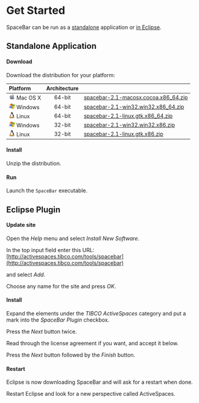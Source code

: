 # Get Started

SpaceBar can be run as a [standalone](#application) application or [in Eclipse](#plugin). 

## <a name="application" />Standalone Application

#### Download

Download the distribution for your platform:

|Platform                              |Architecture|                                                                                                                                   |
|:-------------------------------------|:----------:|-----------------------------------------------------------------------------------------------------------------------------------|
|![Mac](images/mac.png) Mac OS X|64-bit      |<a target="_blank" href="http://activespaces.tibco.com/tools/spacebar/spacebar-2.1-macosx.cocoa.x86_64.zip" class="btn btn-primary btn-small">spacebar-2.1-macosx.cocoa.x86_64.zip</a>|
|![Windows](images/windows.png) Windows|64-bit|<a target="_blank" href="http://activespaces.tibco.com/tools/spacebar/spacebar-2.1-win32.win32.x86_64.zip" class="btn btn-primary btn-small">spacebar-2.1-win32.win32.x86_64.zip</a>  |
|![Linux](images/linux.png) Linux     |64-bit      |<a target="_blank" href="http://activespaces.tibco.com/tools/spacebar/spacebar-2.1-linux.gtk.x86_64.zip" class="btn btn-primary btn-small">spacebar-2.1-linux.gtk.x86_64.zip</a>      |
|![Windows](images/windows.png) Windows|32-bit      |<a target="_blank" href="http://activespaces.tibco.com/tools/spacebar/spacebar-2.1-win32.win32.x86.zip"    class="btn btn-primary btn-small">spacebar-2.1-win32.win32.x86.zip</a>     |
|![Linux](images/linux.png) Linux     |32-bit      |<a target="_blank" href="http://activespaces.tibco.com/tools/spacebar/spacebar-2.1-linux.gtk.x86.zip"    class="btn btn-primary btn-small">spacebar-2.1-linux.gtk.x86.zip</a>         |


#### Install

Unzip the distribution.

#### Run

Launch the `SpaceBar` executable.

## <a name="plugin" />Eclipse Plugin

#### Update site

Open the *Help* menu and select *Install New Software*.

In the top input field enter this URL: [http://activespaces.tibco.com/tools/spacebar](http://activespaces.tibco.com/tools/spacebar)

and select *Add*.

Choose any name for the site and press *OK*.

#### Install

Expand the elements under the *TIBCO ActiveSpaces* category and put a mark into the *SpaceBar Plugin* checkbox.

Press the *Next* button twice.

Read through the license agreement if you want, and accept it below.

Press the *Next* button followed by the *Finish* button.

#### Restart

Eclipse is now downloading SpaceBar and will ask for a restart when done.

Restart Eclipse and look for a new perspective called ActiveSpaces.
